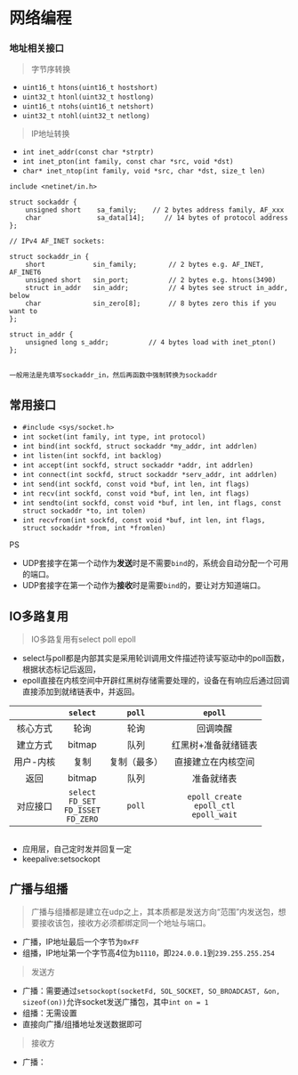 # 网络编程


### 地址相关接口



> 字节序转换

* `uint16_t htons(uint16_t hostshort)`
* `uint32_t htonl(uint32_t hostlong)`
* `uint16_t ntohs(uint16_t netshort)`
* `uint32_t ntohl(uint32_t netlong)`

>IP地址转换

* `int inet_addr(const char *strptr)`
* `int inet_pton(int family, const char *src, void *dst)`
* `char* inet_ntop(int family, void *src, char *dst, size_t len)`

```
include <netinet/in.h>

struct sockaddr {
    unsigned short    sa_family;    // 2 bytes address family, AF_xxx
    char              sa_data[14];     // 14 bytes of protocol address
};

// IPv4 AF_INET sockets:

struct sockaddr_in {
    short            sin_family;       	// 2 bytes e.g. AF_INET, AF_INET6
    unsigned short   sin_port;    		// 2 bytes e.g. htons(3490)
    struct in_addr   sin_addr;     		// 4 bytes see struct in_addr, below
    char             sin_zero[8];     	// 8 bytes zero this if you want to
};

struct in_addr {
    unsigned long s_addr;          // 4 bytes load with inet_pton()
};


一般用法是先填写sockaddr_in，然后再函数中强制转换为sockaddr
```


## 常用接口

* `#include <sys/socket.h>`
* `int socket(int family, int type, int protocol)`
* `int bind(int sockfd, struct sockaddr *my_addr, int addrlen)`
* `int listen(int sockfd, int backlog)`
* `int accept(int sockfd, struct sockaddr *addr, int addrlen)`
* `int connect(int sockfd, struct sockaddr *serv_addr, int addrlen)`
* `int send(int sockfd, const void *buf, int len, int flags)`
* `int recv(int sockfd, const void *buf, int len, int flags)`
* `int sendto(int sockfd, const void *buf, int len, int flags, const struct sockaddr *to, int tolen)`
* `int recvfrom(int sockfd, const void *buf, int len, int flags, struct sockaddr *from, int *fromlen)`

PS

* UDP套接字在第一个动作为**发送**时是不需要`bind`的，系统会自动分配一个可用的端口。 
* UDP套接字在第一个动作为**接收**时是需要`bind`的，要让对方知道端口。 


## IO多路复用

>IO多路复用有select poll epoll
>
* select与poll都是内部其实是采用轮训调用文件描述符读写驱动中的poll函数，根据状态标记后返回，
* epoll直接在内核空间中开辟红黑树存储需要处理的，设备在有响应后通过回调直接添加到就绪链表中，并返回。


||`select`|`poll`|`epoll`|
|:---:|:---:|:---:|:---:|
|核心方式|轮询|轮询|回调唤醒|
|建立方式|bitmap|队列|红黑树+准备就绪链表|
|用户-内核|复制|复制（最多）|直接建立在内核空间|
|返回|bitmap|队列|准备就绪表|
|对应接口|`select`<br>`FD_SET`<br>`FD_ISSET`<br>`FD_ZERO`|`poll`|`epoll_create`<br>`epoll_ctl`<br>`epoll_wait`|


##
* 应用层，自己定时发并回复一定
* keepalive:setsockopt



## 广播与组播

>广播与组播都是建立在udp之上，其本质都是发送方向“范围”内发送包，想要接收该包，接收方必须都绑定同一个地址与端口。

* 广播，IP地址最后一个字节为`0xFF`
* 组播，IP地址第一个字节高4位为`b1110`，即`224.0.0.1`到`239.255.255.254`

>发送方

* 广播：需要通过`setsockopt(socketFd, SOL_SOCKET, SO_BROADCAST, &on, sizeof(on))`允许socket发送广播包，其中`int on = 1`
* 组播：无需设置
* 直接向广播/组播地址发送数据即可

> 接收方

* 广播：